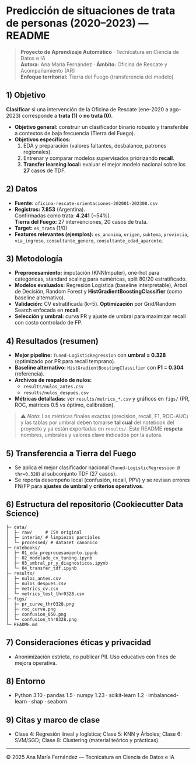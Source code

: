 # Predicción de situaciones de trata de personas (2020–2023) — README

> **Proyecto de Aprendizaje Automático** · Tecnicatura en Ciencia de Datos e IA  
> **Autora:** Ana María Fernández · **Ámbito:** Oficina de Rescate y Acompañamiento (AR)  
> **Enfoque territorial:** Tierra del Fuego (transferencia del modelo)

## 1) Objetivo
**Clasificar** si una intervención de la Oficina de Rescate (ene-2020 a ago-2023) corresponde a **trata (1)** o **no trata (0)**.

- **Objetivo general:** construir un clasificador binario robusto y transferible a contextos de baja frecuencia (Tierra del Fuego).
- **Objetivos específicos:**
  1. EDA y preparación (valores faltantes, desbalance, patrones regionales).
  2. Entrenar y comparar modelos supervisados priorizando **recall**.
  3. **Transfer learning local:** evaluar el mejor modelo nacional sobre los **27** casos de TDF.

## 2) Datos
- **Fuente:** `oficina-rescate-orientaciones-202001-202308.csv`
- **Registros:** **7.853** (Argentina).  
  Confirmadas como trata: **4.241** (~54%).  
  **Tierra del Fuego:** 27 intervenciones, 20 casos de trata.
- **Target:** `es_trata` (1/0)
- **Features relevantes (ejemplos):** `es_anonima`, `origen`, `subtema`, `provincia`, `via_ingreso`, `consultante_genero`, `consultante_edad_aparente`.

## 3) Metodología
- **Preprocesamiento:** imputación (KNNImputer), one-hot para categóricas, standard scaling para numéricas, split 80/20 estratificado.
- **Modelos evaluados:** Regresión Logística (baseline interpretable), Árbol de Decisión, Random Forest y **HistGradientBoostingClassifier** (como baseline alternativo).
- **Validación:** CV estratificada (k=5). **Optimización** por Grid/Random Search enfocada en **recall**.
- **Selección y umbral:** curva PR y ajuste de umbral para maximizar recall con costo controlado de FP.

## 4) Resultados (resumen)
- **Mejor pipeline:** `Tuned-LogisticRegression` con **umbral = 0.328** (optimizado por PR para recall temprano).
- **Baseline alternativo:** `HistGradientBoostingClassifier` con **F1 = 0.304** (referencia).
- **Archivos de respaldo de nulos:**  
  - `results/nulos_antes.csv`  
  - `results/nulos_despues.csv`
- **Métricas detalladas:** ver `results/metrics_*.csv` y gráficos en `figs/` (PR, ROC, matrices 0.5 vs óptimo, calibration).

> ⚠️ *Nota*: Las métricas finales exactas (precision, recall, F1, ROC-AUC) y las tablas por umbral deben tomarse **tal cual** del notebook del proyecto y ya están exportadas en `results/`. Este README **respeta** nombres, umbrales y valores clave indicados por la autora.


## 5) Transferencia a Tierra del Fuego
- Se aplica el mejor clasificador nacional (`Tuned-LogisticRegression @ thr=0.328`) al subconjunto TDF (27 casos).
- Se reporta desempeño local (confusión, recall, PPV) y se revisan errores FN/FP para **ajustes de umbral** y **criterios operativos**.

## 6) Estructura del repositorio (Cookiecutter Data Science)
```
├─ data/
│  ├─ raw/     # CSV original
│  ├─ interim/ # limpiezas parciales
│  └─ processed/ # dataset canónico
├─ notebooks/
│  ├─ 01_eda_preprocesamiento.ipynb
│  ├─ 02_modelado_cv_tuning.ipynb
│  ├─ 03_umbral_pr_y_diagnosticos.ipynb
│  └─ 04_transfer_tdf.ipynb
├─ results/
│  ├─ nulos_antes.csv
│  ├─ nulos_despues.csv
│  ├─ metrics_cv.csv
│  └─ metrics_test_thr0328.csv
├─ figs/
│  ├─ pr_curve_thr0328.png
│  ├─ roc_curve.png
│  ├─ confusion_050.png
│  └─ confusion_thr0328.png
└─ README.md
```

## 7) Consideraciones éticas y privacidad
- Anonimización estricta, no publicar PII. Uso educativo con fines de mejora operativa.

## 8) Entorno
- Python 3.10 · pandas 1.5 · numpy 1.23 · scikit-learn 1.2 · imbalanced-learn · shap · seaborn

## 9) Citas y marco de clase
- Clase 4: Regresión lineal y logística; Clase 5: KNN y Árboles; Clase 6: SVM/SGD; Clase 8: Clustering (material teórico y prácticas).

---

© 2025 Ana María Fernández — Tecnicatura en Ciencia de Datos e IA

